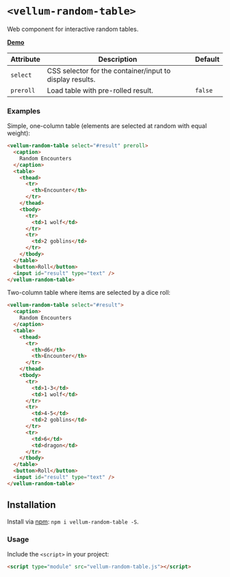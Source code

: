 # `<vellum-random-table>`

Web component for interactive random tables.

**[Demo](https://grislyeye.github.io/vellum-random-table/)**

| Attribute | Description                                              | Default |
| --------- | -------------------------------------------------------- | ------- |
| `select`  | CSS selector for the container/input to display results. |         |
| `preroll` | Load table with pre-rolled result.                       | `false` |

### Examples

Simple, one-column table (elements are selected at random with equal weight):

```html
<vellum-random-table select="#result" preroll>
  <caption>
    Random Encounters
  </caption>
  <table>
    <thead>
      <tr>
        <th>Encounter</th>
      </tr>
    </thead>
    <tbody>
      <tr>
        <td>1 wolf</td>
      </tr>
      <tr>
        <td>2 goblins</td>
      </tr>
    </tbody>
  </table>
  <button>Roll</button>
  <input id="result" type="text" />
</vellum-random-table>
```

Two-column table where items are selected by a dice roll:

```html
<vellum-random-table select="#result">
  <caption>
    Random Encounters
  </caption>
  <table>
    <thead>
      <tr>
        <th>d6</th>
        <th>Encounter</th>
      </tr>
    </thead>
    <tbody>
      <tr>
        <td>1-3</td>
        <td>1 wolf</td>
      </tr>
      <tr>
        <td>4-5</td>
        <td>2 goblins</td>
      </tr>
      <tr>
        <td>6</td>
        <td>dragon</td>
      </tr>
    </tbody>
  </table>
  <button>Roll</button>
  <input id="result" type="text" />
</vellum-random-table>
```

## Installation

Install via [npm](https://www.npmjs.com/package/@daviddarnes/component-name): `npm i vellum-random-table -S`.

### Usage

Include the `<script>` in your project:

```html
<script type="module" src="vellum-random-table.js"></script>
```

